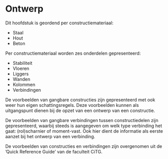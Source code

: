 # Ontwerp

Dit hoofdstuk is geordend per constructiemateriaal:
- Staal
- Hout
- Beton

Per constructiemateriaal worden zes onderdelen gepresenteerd:
- Stabiliteit
- Vloeren
- Liggers
- Wanden
- Kolommen
- Verbindingen


De voorbeelden van gangbare constructies zijn gepresenteerd met ook weer hun eigen schattingsregels. Deze voorbeelden kunnen als uitgangspunt dienen bij de opzet van een ontwerp van een constructie. 

De voorbeelden van gangbare verbindingen tussen constructiedelen zijn gepresenteerd, waarbij steeds is aangegeven om welk type verbinding het gaat: (rol)scharnier of moment-vast. Ook hier dient de informatie als eerste aanzet bij het ontwerp van een verbinding. 

De voorbeelden van constructies en verbindingen zijn overgenomen uit de ’Quick Reference Guide’ van de faculteit CiTG.